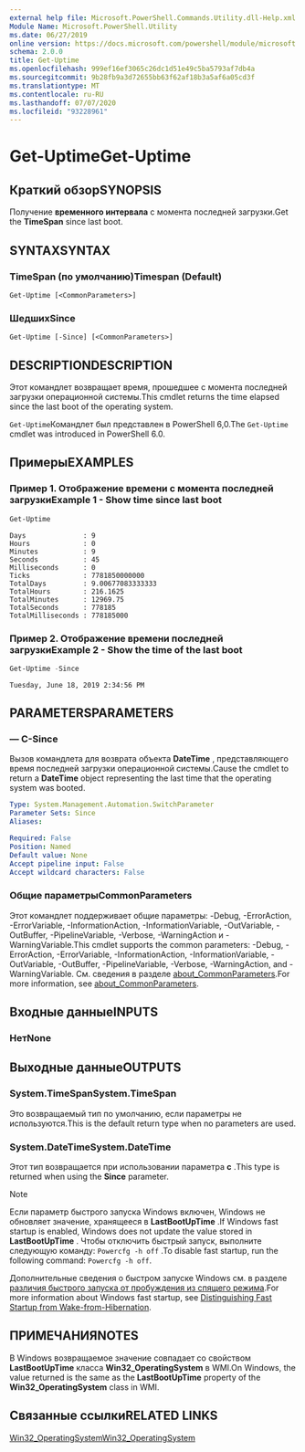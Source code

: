 ```yaml
---
external help file: Microsoft.PowerShell.Commands.Utility.dll-Help.xml
Module Name: Microsoft.PowerShell.Utility
ms.date: 06/27/2019
online version: https://docs.microsoft.com/powershell/module/microsoft.powershell.utility/get-uptime?view=powershell-6&WT.mc_id=ps-gethelp
schema: 2.0.0
title: Get-Uptime
ms.openlocfilehash: 999ef16ef3065c26dc1d51e49c5ba5793af7db4a
ms.sourcegitcommit: 9b28fb9a3d72655bb63f62af18b3a5af6a05cd3f
ms.translationtype: MT
ms.contentlocale: ru-RU
ms.lasthandoff: 07/07/2020
ms.locfileid: "93228961"
---
```

# <span data-ttu-id="23710-102">Get-Uptime</span><span class="sxs-lookup"><span data-stu-id="23710-102">Get-Uptime</span></span>

## <span data-ttu-id="23710-103">Краткий обзор</span><span class="sxs-lookup"><span data-stu-id="23710-103">SYNOPSIS</span></span>
<span data-ttu-id="23710-104">Получение **временного интервала** с момента последней загрузки.</span><span class="sxs-lookup"><span data-stu-id="23710-104">Get the **TimeSpan** since last boot.</span></span>

## <span data-ttu-id="23710-105">SYNTAX</span><span class="sxs-lookup"><span data-stu-id="23710-105">SYNTAX</span></span>

### <span data-ttu-id="23710-106">TimeSpan (по умолчанию)</span><span class="sxs-lookup"><span data-stu-id="23710-106">Timespan (Default)</span></span>

```
Get-Uptime [<CommonParameters>]
```

### <span data-ttu-id="23710-107">Шедших</span><span class="sxs-lookup"><span data-stu-id="23710-107">Since</span></span>

```
Get-Uptime [-Since] [<CommonParameters>]
```

## <span data-ttu-id="23710-108">DESCRIPTION</span><span class="sxs-lookup"><span data-stu-id="23710-108">DESCRIPTION</span></span>

<span data-ttu-id="23710-109">Этот командлет возвращает время, прошедшее с момента последней загрузки операционной системы.</span><span class="sxs-lookup"><span data-stu-id="23710-109">This cmdlet returns the time elapsed since the last boot of the operating system.</span></span>

<span data-ttu-id="23710-110">`Get-Uptime`Командлет был представлен в PowerShell 6,0.</span><span class="sxs-lookup"><span data-stu-id="23710-110">The `Get-Uptime` cmdlet was introduced in PowerShell 6.0.</span></span>

## <span data-ttu-id="23710-111">Примеры</span><span class="sxs-lookup"><span data-stu-id="23710-111">EXAMPLES</span></span>

### <span data-ttu-id="23710-112">Пример 1. Отображение времени с момента последней загрузки</span><span class="sxs-lookup"><span data-stu-id="23710-112">Example 1 - Show time since last boot</span></span>

```powershell
Get-Uptime
```

```Output
Days              : 9
Hours             : 0
Minutes           : 9
Seconds           : 45
Milliseconds      : 0
Ticks             : 7781850000000
TotalDays         : 9.00677083333333
TotalHours        : 216.1625
TotalMinutes      : 12969.75
TotalSeconds      : 778185
TotalMilliseconds : 778185000
```

### <span data-ttu-id="23710-113">Пример 2. Отображение времени последней загрузки</span><span class="sxs-lookup"><span data-stu-id="23710-113">Example 2 - Show the time of the last boot</span></span>

```powershell
Get-Uptime -Since
```

```Output
Tuesday, June 18, 2019 2:34:56 PM
```

## <span data-ttu-id="23710-114">PARAMETERS</span><span class="sxs-lookup"><span data-stu-id="23710-114">PARAMETERS</span></span>

### <span data-ttu-id="23710-115">— С</span><span class="sxs-lookup"><span data-stu-id="23710-115">-Since</span></span>

<span data-ttu-id="23710-116">Вызов командлета для возврата объекта **DateTime** , представляющего время последней загрузки операционной системы.</span><span class="sxs-lookup"><span data-stu-id="23710-116">Cause the cmdlet to return a **DateTime** object representing the last time that the operating system was booted.</span></span>

```yaml
Type: System.Management.Automation.SwitchParameter
Parameter Sets: Since
Aliases:

Required: False
Position: Named
Default value: None
Accept pipeline input: False
Accept wildcard characters: False
```

### <span data-ttu-id="23710-117">Общие параметры</span><span class="sxs-lookup"><span data-stu-id="23710-117">CommonParameters</span></span>

<span data-ttu-id="23710-118">Этот командлет поддерживает общие параметры: -Debug, -ErrorAction, -ErrorVariable, -InformationAction, -InformationVariable, -OutVariable, -OutBuffer, -PipelineVariable, -Verbose, -WarningAction и -WarningVariable.</span><span class="sxs-lookup"><span data-stu-id="23710-118">This cmdlet supports the common parameters: -Debug, -ErrorAction, -ErrorVariable, -InformationAction, -InformationVariable, -OutVariable, -OutBuffer, -PipelineVariable, -Verbose, -WarningAction, and -WarningVariable.</span></span> <span data-ttu-id="23710-119">См. сведения в разделе [about_CommonParameters](https://go.microsoft.com/fwlink/?LinkID=113216).</span><span class="sxs-lookup"><span data-stu-id="23710-119">For more information, see [about_CommonParameters](https://go.microsoft.com/fwlink/?LinkID=113216).</span></span>

## <span data-ttu-id="23710-120">Входные данные</span><span class="sxs-lookup"><span data-stu-id="23710-120">INPUTS</span></span>

### <span data-ttu-id="23710-121">Нет</span><span class="sxs-lookup"><span data-stu-id="23710-121">None</span></span>

## <span data-ttu-id="23710-122">Выходные данные</span><span class="sxs-lookup"><span data-stu-id="23710-122">OUTPUTS</span></span>

### <span data-ttu-id="23710-123">System.TimeSpan</span><span class="sxs-lookup"><span data-stu-id="23710-123">System.TimeSpan</span></span>

<span data-ttu-id="23710-124">Это возвращаемый тип по умолчанию, если параметры не используются.</span><span class="sxs-lookup"><span data-stu-id="23710-124">This is the default return type when no parameters are used.</span></span>

### <span data-ttu-id="23710-125">System.DateTime</span><span class="sxs-lookup"><span data-stu-id="23710-125">System.DateTime</span></span>

<span data-ttu-id="23710-126">Этот тип возвращается при использовании параметра **с** .</span><span class="sxs-lookup"><span data-stu-id="23710-126">This type is returned when using the **Since** parameter.</span></span>

> [!NOTE]
> <span data-ttu-id="23710-127">Если параметр быстрого запуска Windows включен, Windows не обновляет значение, хранящееся в **LastBootUpTime** .</span><span class="sxs-lookup"><span data-stu-id="23710-127">If Windows fast startup is enabled, Windows does not update the value stored in **LastBootUpTime** .</span></span> <span data-ttu-id="23710-128">Чтобы отключить быстрый запуск, выполните следующую команду: `Powercfg -h off` .</span><span class="sxs-lookup"><span data-stu-id="23710-128">To disable fast startup, run the following command: `Powercfg -h off`.</span></span>
>
> <span data-ttu-id="23710-129">Дополнительные сведения о быстром запуске Windows см. в разделе [различия быстрого запуска от пробуждения из спящего режима](/windows-hardware/drivers/kernel/distinguishing-fast-startup-from-wake-from-hibernation).</span><span class="sxs-lookup"><span data-stu-id="23710-129">For more information about Windows fast startup, see [Distinguishing Fast Startup from Wake-from-Hibernation](/windows-hardware/drivers/kernel/distinguishing-fast-startup-from-wake-from-hibernation).</span></span>

## <span data-ttu-id="23710-130">ПРИМЕЧАНИЯ</span><span class="sxs-lookup"><span data-stu-id="23710-130">NOTES</span></span>

<span data-ttu-id="23710-131">В Windows возвращаемое значение совпадает со свойством **LastBootUpTime** класса **Win32_OperatingSystem** в WMI.</span><span class="sxs-lookup"><span data-stu-id="23710-131">On Windows, the value returned is the same as the **LastBootUpTime** property of the **Win32_OperatingSystem** class in WMI.</span></span>

## <span data-ttu-id="23710-132">Связанные ссылки</span><span class="sxs-lookup"><span data-stu-id="23710-132">RELATED LINKS</span></span>

[<span data-ttu-id="23710-133">Win32_OperatingSystem</span><span class="sxs-lookup"><span data-stu-id="23710-133">Win32_OperatingSystem</span></span>](/windows/win32/cimwin32prov/win32-operatingsystem#properties)
